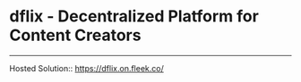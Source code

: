 # dflix - Decentralized Platform for Content Creators
---

Hosted Solution:: https://dflix.on.fleek.co/
